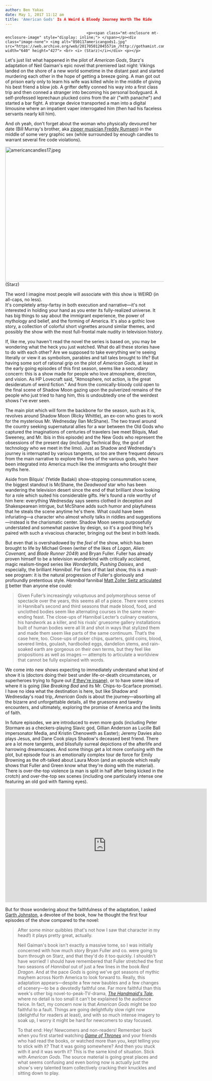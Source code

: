 ```yaml
---
author: Ben Yakas
date: May 1, 2017 11:12 am
title: 'American Gods' Is A Weird & Bloody Journey Worth The Ride
---
```


	
										<p><span class="mt-enclosure mt-enclosure-image" style="display: inline;"> </span></p><div class="image-none"> <img alt="050117americangods1.jpg" src="https://web.archive.org/web/20170501204557im_/http://gothamist.com/attachments/byakas/050117americangods1.jpg" width="640" height="427"> <br> <i> (Starz)</i></div> <p></p>

<p>Let&apos;s just list what happened in the pilot of <em>American Gods</em>, Starz&apos;s adaptation of Neil Gaiman&apos;s epic novel that premiered last night: Vikings landed on the shore of a new world sometime in the distant past and started murdering each other in the hope of getting a breeze going. A man got out of prison early only to learn his wife was killed while in the middle of giving his best friend a blow job. A grifter deftly conned his way into a first class trip and then conned a stranger into becoming his personal bodyguard. A self-professed leprechaun plucked coins from the air (&quot;with panache&quot;) and started a bar fight. A strange device transported a man into a digital limousine where an impatient vaper interrogated him (then had his faceless servants nearly kill him). </p>

<p>And oh yeah, don&apos;t forget about the woman who physically devoured her date (Bill Murray&apos;s brother, aka <a href="https://web.archive.org/web/20170501204557/https://www.youtube.com/watch?v=cjINQVu0NRc">zipper musician Freddy Rumsen</a>) in the middle of some very graphic sex (while surrounded by enough candles to warrant several fire code violations). </p>

<p><span class="mt-enclosure mt-enclosure-image" style="display: inline;"> <img alt="americancandles17.jpeg" src="https://web.archive.org/web/20170501204557im_/http://gothamist.com/attachments/arts_jen/americancandles17.jpeg" width="640" height="427" class="image-none"> </span><br>
<span class="photo_caption">(Starz)</span></p>

<p>The word I imagine most people will associate with this show is WEIRD (in all-caps, no less). <br>
It&apos;s completely artsy-fartsy in both execution and narrative&#x2014;it&apos;s not interested in holding your hand as you enter its fully-realized universe. It has big things to say about the immigrant experience, the power of mythology and belief, and the forming of America. It&apos;s also a gothic love story, a collection of colorful short vignettes around similar themes, and possibly the show with the most full-frontal male nudity in television history. </p>

<p>If, like me, you haven&apos;t read the novel the series is based on, you may be wondering what the heck you just watched. What do all these stories have to do with each other? Are we supposed to take everything we&apos;re seeing literally or view it as symbolism, parables and tall tales brought to life? But having some sort of rational grip on the plot of <em>American Gods</em>, at least in the early going episodes of this first season, seems like a secondary concern: this is a show made for people who love atmosphere, direction, and vision. As HP Lovecraft said, &quot;Atmosphere, not action, is the great desideratum of weird fiction.&quot; And from the comically-bloody cold open to the final scene of Shadow Moon gazing upon the pulverized remains of the people who just tried to hang him, this is undoubtedly one of the weirdest shows I&apos;ve ever seen. </p>

<p>The main plot which will form the backbone for the season, such as it is, revolves around Shadow Moon (Ricky Whittle), an ex-con who goes to work for the mysterious Mr. Wednesday (Ian McShane). The two travel around the country seeking supernatural allies for a war between the Old Gods who captured the imaginations of centuries of travelers (we meet Bilquis, Mad Sweeney, and Mr. Ibis in this episode) and the New Gods who represent the obsessions of the present day (including Technical Boy, the god of technology who we meet in the limo). Just as Shadow and Wednesday&apos;s journey is interrupted by various tangents, so too are there frequent detours from the main narrative to explore the lives of the various gods, who have been integrated into America much like the immigrants who brought their myths here. </p>

<p>Aside from Bilquis&apos; (Yetide Badaki) show-stopping consummation scene, the biggest standout is McShane, the <em>Deadwood</em> star who has been wandering the television desert since the end of that brilliant show looking for a role which suited his considerable gifts. He&apos;s found a role worthy of him here: everything Wednesday says seems clothed in deception and Shakespearean intrigue, but McShane adds such humor and playfulness that he steals the scene anytime he&apos;s there. What could have been infuriating&#x2014;a character who almost wholly talks in riddles and suggestions&#x2014;instead is the charismatic center. Shadow Moon seems purposefully understated and somewhat passive by design, so it&apos;s a good thing he&apos;s paired with such a vivacious character, bringing out the best in both leads. </p>

<p>But even that is overshadowed by the <em>feel</em> of the show, which has been brought to life by Michael Green (writer of the likes of <em>Logan</em>, <em>Alien: Covenant,</em> and <em>Blade Runner 2049</em>) and Bryan Fuller. Fuller has already proven himself to be a television wunderkind with critically acclaimed, magic realism-tinged series like <em>Wonderfalls, Pushing Daisies</em>, and especially, the brilliant <em>Hannibal</em>. For fans of that last show, this is a must-see program: it is the natural progression of Fuller&apos;s gloriously and profoundly pretentious style. <em>Hannibal</em> fannibal <a href="https://web.archive.org/web/20170501204557/http://www.vulture.com/2017/04/american-gods-review.html">Matt Zoller Seitz articulated it</a> better than anyone else could: </p>

<blockquote>Given Fuller&#x2019;s increasingly voluptuous and polymorphous sense of spectacle over the years, this seems all of a piece. There were scenes in Hannibal&#x2019;s second and third seasons that made blood, food, and unclothed bodies seem like alternating courses in the same never-ending feast.  The close-ups of Hannibal Lecter&#x2019;s culinary creations, his handwork as a killer, and his rivals&#x2019; gruesome gallery installations built of human bodies were all lit and shot in ways that stylized them and made them seem like parts of the same continuum. That&#x2019;s the case here, too. Close-ups of poker chips, quarters, gold coins, blood, severed limbs, goulash, hardboiled eggs, dandelion stems, and rain-soaked earth are gorgeous on their own terms, but they feel like propositions as well as images &#x2014; attempts to articulate a worldview that cannot be fully explained with words.</blockquote>

<p>We come into new shows expecting to immediately understand what kind of show it is (doctors doing their best under life-or-death circumstances, or superheroes trying to figure out <a href="https://web.archive.org/web/20170501204557/http://gothamist.com/2017/02/08/legion_fx_review.php">if they&apos;re insane</a>), or to have some idea of where it is going (like <em>Breaking Bad</em> and its Mr. Chips-to-Scarface promise). I have no idea what the destination is here, but like Shadow and Wednesday&apos;s road trip, <em>American Gods</em> is about the journey&#x2014;absorbing all the bizarre and unforgettable details, all the gruesome and tawdry encounters, and ultimately, exploring the promise of America and the limits of faith.</p>

<p>In future episodes, we are introduced to even more gods (including Peter Stormare as a checkers-playing Slavic god, Gillian Anderson as Lucille Ball impersonator Media, and Kristin Chenoweth as Easter); Jeremy Davies also plays Jesus, and Dane Cook plays Shadow&apos;s deceased best friend. There are a lot more tangents, and blissfully surreal depictions of the afterlife and harrowing dreamscapes. And some things get a lot more confusing with the plot, but episode four is an emotionally complex tour de force for Emily Browning as the oft-talked about Laura Moon (and an episode which really shows that Fuller and Green know what they&apos;re doing with the material). There is over-the-top violence (a man is split in half after being kicked in the crotch) and over-the-top sex scenes (including one particularly intense one featuring an old god with flaming eyes).</p>

<p><iframe width="640" height="360" src="https://web.archive.org/web/20170501204557if_/https://www.youtube.com/embed/Elpja6QEBn4" frameborder="0" allowfullscreen></iframe></p>

<p>But for those wondering about the faithfulness of the adaptation, I asked <a href="https://web.archive.org/web/20170501204557/http://gothamist.com/author/Garth%20Johnston">Garth Johnston</a>, a devotee of the book, how he thought the first four episodes of the show compared to the novel:</p>

<blockquote>After some minor quibbles (that&apos;s not how I saw that character in my head!) it plays pretty great, actually.

<p>Neil Gaiman&apos;s book isn&apos;t exactly a massive tome, so I was initially concerned with how much story Bryan Fuller and co. were going to burn through on Starz, and that they&apos;d do it too quickly. I shouldn&apos;t have worried! I should have remembered that Fuller stretched the first two seasons of <em>Hannibal</em> out of just a few lines in the book <em>Red Dragon</em>. And at the pace <em>Gods</em> is going we&apos;ve got seasons of mythic mayhem across North America to look forward to. Really, this adaptation appears&#x2014;despite a few new baubles and a few changes of scenery&#x2014;to be a devotedly faithful one. Far more faithful than this week&apos;s other big novel-to-peak-TV-drama, <a href="https://web.archive.org/web/20170501204557/http://gothamist.com/2017/04/25/handmaids_tale_hulu.php"><em>The Handmaid&apos;s Tale</em></a>, where no detail is too small it can&apos;t be explained to the audience twice. In fact, my concern now is that <em>American Gods</em> might be <em>too</em> faithful to a fault. Things are going delightfully slow right now (delightful for readers at least), and with so much intense imagery to soak up, I worry it might be hard for newcomers to stay focused.</p>

<p>To that end: Hey! Newcomers and non-readers! Remember back when you first started watching <a href="https://web.archive.org/web/20170501204557/http://gothamist.com/tags/gameofthrones"><em>Game of Thrones</em></a> and your friends who had read the books, or watched more than you, kept telling you to stick with it? That it was going somewhere? And then you stuck with it and it was worth it? This is the same kind of situation. Stick with <em>American Gods</em>. The source material is going great places and what seems confusing and even boring now is actually just the show&apos;s very talented team collectively cracking their knuckles and sitting down to play. </p></blockquote><p></p>					
										
									
				